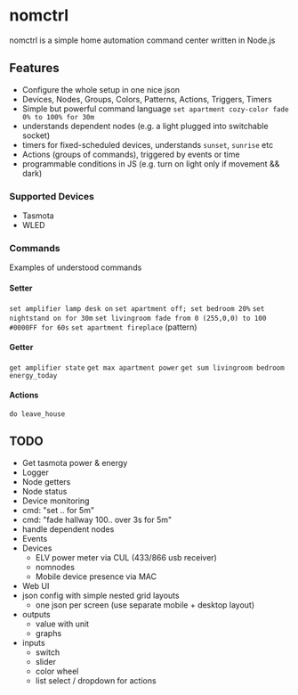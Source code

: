 # nomctrl

nomctrl is a simple home automation command center written in Node.js

## Features
 - Configure the whole setup in one nice json
 - Devices, Nodes, Groups, Colors, Patterns, Actions, Triggers, Timers
 - Simple but powerful command language `set apartment cozy-color fade 0% to 100% for 30m`
 - understands dependent nodes (e.g. a light plugged into switchable socket)
 - timers for fixed-scheduled devices, understands `sunset`, `sunrise` etc
 - Actions (groups of commands), triggered by events or time
 - programmable conditions in JS (e.g. turn on light only if movement && dark)

### Supported Devices
 - Tasmota
 - WLED

### Commands
Examples of understood commands

#### Setter
 `set amplifier lamp desk on`
 `set apartment off; set bedroom 20%`
 `set nightstand on for 30m`
 `set livingroom fade from 0 (255,0,0) to 100 #0000FF for 60s`
 `set apartment fireplace` (pattern)
 
 #### Getter
 `get amplifier state`
 `get max apartment power`
 `get sum livingroom bedroom energy_today`

#### Actions
 `do leave_house`
 
 
## TODO
- Get tasmota power & energy
- Logger
- Node getters
- Node status
- Device monitoring
- cmd: "set .. for 5m"
- cmd: "fade hallway 100.. over 3s for 5m"
- handle dependent nodes
- Events
- Devices
  - ELV power meter via CUL (433/866 usb receiver)
  - nomnodes
  - Mobile device presence via MAC
- Web UI
 - json config with simple nested grid layouts
   - one json per screen (use separate mobile + desktop layout)
 - outputs
   - value with unit
   - graphs
 - inputs
   - switch
   - slider
   - color wheel
   - list select / dropdown for actions
